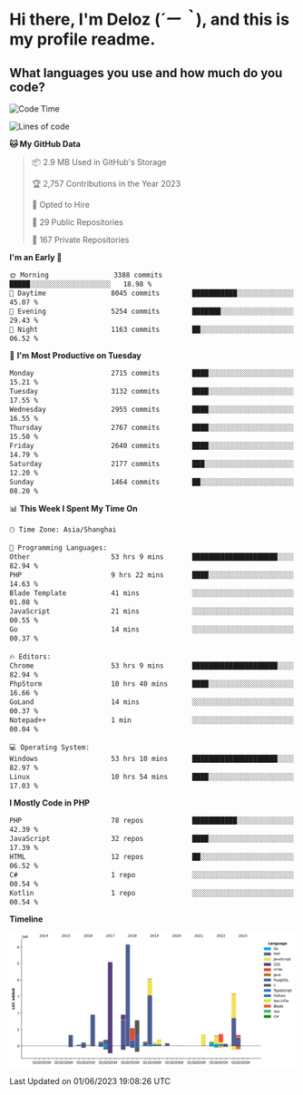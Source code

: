 # **Hi there, I'm Deloz (*´ー｀*), and this is my profile readme.**

## **What languages you use and how much do you code?**

<!--START_SECTION:waka-->
![Code Time](http://img.shields.io/badge/Code%20Time-1%2C593%20hrs%2024%20mins-blue)

![Lines of code](https://img.shields.io/badge/From%20Hello%20World%20I%27ve%20Written-30.7%20million%20lines%20of%20code-blue)

**🐱 My GitHub Data** 

> 📦 2.9 MB Used in GitHub's Storage 
 > 
> 🏆 2,757 Contributions in the Year 2023
 > 
> 💼 Opted to Hire
 > 
> 📜 29 Public Repositories 
 > 
> 🔑 167 Private Repositories 
 > 
**I'm an Early 🐤** 

```text
🌞 Morning                3388 commits        █████░░░░░░░░░░░░░░░░░░░░   18.98 % 
🌆 Daytime                8045 commits        ███████████░░░░░░░░░░░░░░   45.07 % 
🌃 Evening                5254 commits        ███████░░░░░░░░░░░░░░░░░░   29.43 % 
🌙 Night                  1163 commits        ██░░░░░░░░░░░░░░░░░░░░░░░   06.52 % 
```
📅 **I'm Most Productive on Tuesday** 

```text
Monday                   2715 commits        ████░░░░░░░░░░░░░░░░░░░░░   15.21 % 
Tuesday                  3132 commits        ████░░░░░░░░░░░░░░░░░░░░░   17.55 % 
Wednesday                2955 commits        ████░░░░░░░░░░░░░░░░░░░░░   16.55 % 
Thursday                 2767 commits        ████░░░░░░░░░░░░░░░░░░░░░   15.50 % 
Friday                   2640 commits        ████░░░░░░░░░░░░░░░░░░░░░   14.79 % 
Saturday                 2177 commits        ███░░░░░░░░░░░░░░░░░░░░░░   12.20 % 
Sunday                   1464 commits        ██░░░░░░░░░░░░░░░░░░░░░░░   08.20 % 
```


📊 **This Week I Spent My Time On** 

```text
🕑︎ Time Zone: Asia/Shanghai

💬 Programming Languages: 
Other                    53 hrs 9 mins       █████████████████████░░░░   82.94 % 
PHP                      9 hrs 22 mins       ████░░░░░░░░░░░░░░░░░░░░░   14.63 % 
Blade Template           41 mins             ░░░░░░░░░░░░░░░░░░░░░░░░░   01.08 % 
JavaScript               21 mins             ░░░░░░░░░░░░░░░░░░░░░░░░░   00.55 % 
Go                       14 mins             ░░░░░░░░░░░░░░░░░░░░░░░░░   00.37 % 

🔥 Editors: 
Chrome                   53 hrs 9 mins       █████████████████████░░░░   82.94 % 
PhpStorm                 10 hrs 40 mins      ████░░░░░░░░░░░░░░░░░░░░░   16.66 % 
GoLand                   14 mins             ░░░░░░░░░░░░░░░░░░░░░░░░░   00.37 % 
Notepad++                1 min               ░░░░░░░░░░░░░░░░░░░░░░░░░   00.04 % 

💻 Operating System: 
Windows                  53 hrs 10 mins      █████████████████████░░░░   82.97 % 
Linux                    10 hrs 54 mins      ████░░░░░░░░░░░░░░░░░░░░░   17.03 % 
```

**I Mostly Code in PHP** 

```text
PHP                      78 repos            ███████████░░░░░░░░░░░░░░   42.39 % 
JavaScript               32 repos            ████░░░░░░░░░░░░░░░░░░░░░   17.39 % 
HTML                     12 repos            ██░░░░░░░░░░░░░░░░░░░░░░░   06.52 % 
C#                       1 repo              ░░░░░░░░░░░░░░░░░░░░░░░░░   00.54 % 
Kotlin                   1 repo              ░░░░░░░░░░░░░░░░░░░░░░░░░   00.54 % 
```



**Timeline**

![Lines of Code chart](https://raw.githubusercontent.com/deloz/deloz/main/assets/bar_graph.png)


 Last Updated on 01/06/2023 19:08:26 UTC
<!--END_SECTION:waka-->
